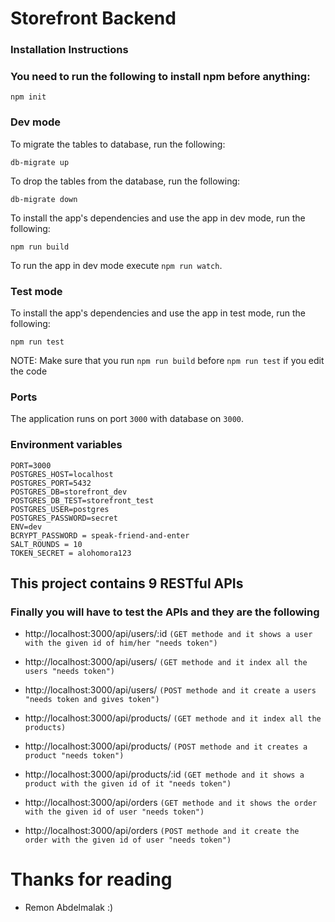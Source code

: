 # Storefront Backend
### Installation Instructions
### You need to run the following to install npm before anything:
`npm init`

### Dev mode
To migrate the tables to database, run the following:

`db-migrate up`

To drop the tables from the database, run the following:

`db-migrate down`


To install the app's dependencies and use the app in dev mode, run the following:

`npm run build`


To run the app in dev mode execute `npm run watch`.

### Test mode
To install the app's dependencies and use the app in test mode, run the following:

`npm run test`

NOTE: Make sure that you run `npm run build` before `npm run test` if you edit the code

### Ports
The application runs on port `3000` with database on `3000`.

### Environment variables
```
PORT=3000
POSTGRES_HOST=localhost
POSTGRES_PORT=5432
POSTGRES_DB=storefront_dev
POSTGRES_DB_TEST=storefront_test
POSTGRES_USER=postgres
POSTGRES_PASSWORD=secret
ENV=dev
BCRYPT_PASSWORD = speak-friend-and-enter
SALT_ROUNDS = 10
TOKEN_SECRET = alohomora123
```

## This project contains 9 RESTful APIs
### Finally you will have to test the APIs and they are the following 

- http://localhost:3000/api/users/:id  `(GET methode and it shows a user with the given id of him/her "needs token")`

- http://localhost:3000/api/users/  `(GET methode and it index all the users "needs token")`

- http://localhost:3000/api/users/  `(POST methode and it create a users "needs token and gives token")`

- http://localhost:3000/api/products/  `(GET methode and it index all the products)`

- http://localhost:3000/api/products/  `(POST methode and it creates a product "needs token")`

- http://localhost:3000/api/products/:id  `(GET methode and it shows a product with the given id of it "needs token")`

- http://localhost:3000/api/orders  `(GET methode and it shows the order with the given id of user "needs token")`

- http://localhost:3000/api/orders  `(POST methode and it create the order with the given id of user "needs token")`


# Thanks for reading
- Remon Abdelmalak :)